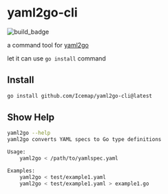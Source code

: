 # yaml2go-cli

![build_badge](https://github.com/Icemap/yaml2go-cli/workflows/Go/badge.svg)

a command tool for [yaml2go](https://github.com/PrasadG193/yaml2go)

let it can use `go install` command

## Install

```bash
go install github.com/Icemap/yaml2go-cli@latest
```

## Show Help

```bash
yaml2go --help
yaml2go converts YAML specs to Go type definitions

Usage:
    yaml2go < /path/to/yamlspec.yaml

Examples:
    yaml2go < test/example1.yaml
    yaml2go < test/example1.yaml > example1.go
```